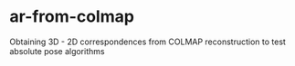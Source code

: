 # ar-from-colmap
Obtaining 3D - 2D correspondences from COLMAP reconstruction to test absolute pose algorithms
